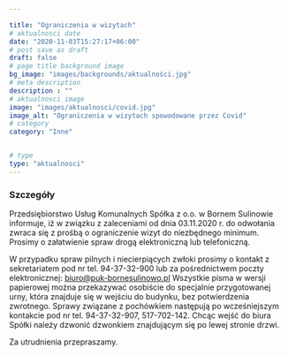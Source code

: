 ```yaml
---

title: "Ograniczenia w wizytach"
# aktualnosci date
date: "2020-11-03T15:27:17+06:00"
# post save as draft
draft: false
# page title background image
bg_image: "images/backgrounds/aktualności.jpg"
# meta description
description : ""
# aktualnosci image
image: "images/aktualnosci/covid.jpg"
image_alt: "Ograniczenia w wizytach spowodowane przez Covid"
# category
category: "Inne"


# type
type: "aktualnosci"
---
```


### Szczegóły

Przedsiębiorstwo Usług Komunalnych Spółka z o.o. w Bornem Sulinowie informuje, iż w związku z zaleceniami od dnia 03.11.2020 r. do odwołania zwraca się z prośbą o ograniczenie wizyt do niezbędnego minimum. Prosimy o załatwienie spraw drogą elektroniczną lub telefoniczną.

W przypadku spraw pilnych i niecierpiących zwłoki prosimy o kontakt z sekretariatem pod nr tel. 94-37-32-900 lub za pośrednictwem poczty elektronicznej: biuro@puk-bornesulinowo.pl
Wszystkie pisma w wersji papierowej można przekazywać osobiście do specjalnie przygotowanej urny, która znajduje się w wejściu do budynku, bez potwierdzenia zwrotnego.
Sprawy związane z pochówkiem następują po wcześniejszym kontakcie pod nr tel. 94-37-32-907, 517-702-142.
Chcąc wejść do biura Spółki należy dzwonić dzwonkiem znajdującym się po lewej stronie drzwi.

Za utrudnienia przepraszamy.